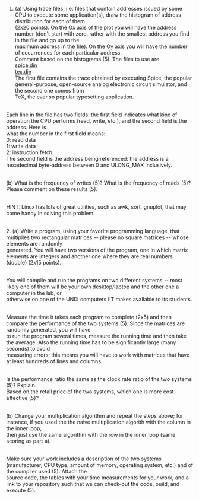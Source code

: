 1. (a) Using trace files, i.e. files that contain addresses issued by some CPU to execute some application(s), draw the histogram of address distribution for each of them <br>(2x20 points). On the Ox axis of the plot you will have the address number (don't start with zero, rather with the smallest address you find in the file and go up to the <br>maximum address in the file). On the Oy axis you will have the number of occurrences for each particular address.
<br>Comment based on the histograms (5). The files to use are:
<br>[spice.din](http://www.cs.iit.edu/~virgil/cs470/varia/traces/benchmarks/spice.din)
<br>[tex.din](http://www.cs.iit.edu/~virgil/cs470/varia/traces/benchmarks/tex.din)
<br>The first file contains the trace obtained by executing Spice, the popular general-purpose, open-source analog electronic circuit simulator, and the second one comes from <br>TeX, the ever so popular typesetting application.

<br>Each line in the file has two fields: the first field indicates what kind of operation the CPU performs (read, write, etc.), and the second field is the address. Here is <br>what the number in the first field means:
<br>0: read data
<br>1: write data
<br>2: instruction fetch
<br>The second field is the address being referenced: the address is a hexadecimal byte-address between 0 and ULONG_MAX inclusively.


<br>(b) What is the frequency of writes (5)? What is the frequency of reads (5)? Please comment on these results (5).

<br>HINT: Linux has lots of great utilities, such as awk, sort, gnuplot, that may come handy in solving this problem.



<br>2. (a) Write a program, using your favorite programming language, that multiplies two rectangular matrices -- please no square matrices -- whose elements are randomly <br>generated. You will have two versions of the program, one in which matrix elements are integers and another one where they are real numbers (double) (2x15 points).

<br>You will compile and run the programs on two different systems -- most likely one of them will be your own desktop/laptop and the other one a computer in the lab, or <br>otherwise on one of the UNIX computers IIT makes available to its students.

<br>Measure the time it takes each program to complete (2x5) and then compare the performance of the two systems (5). Since the matrices are randomly generated, you will have <br>to run the program several times, measure the running time and then take the average. Also the running time has to be significantly large (many seconds) to avoid <br>measuring errors; this means you will have to work with matrices that have at least hundreds of lines and columns.

<br>Is the performance ratio the same as the clock rate ratio of the two systems (5)? Explain. 
<br>Based on the retail price of the two systems, which one is more cost effective (5)?

<br>(b) Change your multiplication algorithm and repeat the steps above; for instance, if you used the the naive multiplication algorith with the column in the inner loop, <br>then just use the same algorithm with the row in the inner loop (same scoring as part a).


<br>Make sure your work includes a description of the two systems (manufacturer, CPU type, amount of memory, operating system, etc.) and of the compiler used (5). Attach the <br>source code, the tables with your time measurements for your work, and a link to your repository such that we can check-out the code, build, and execute (5).
